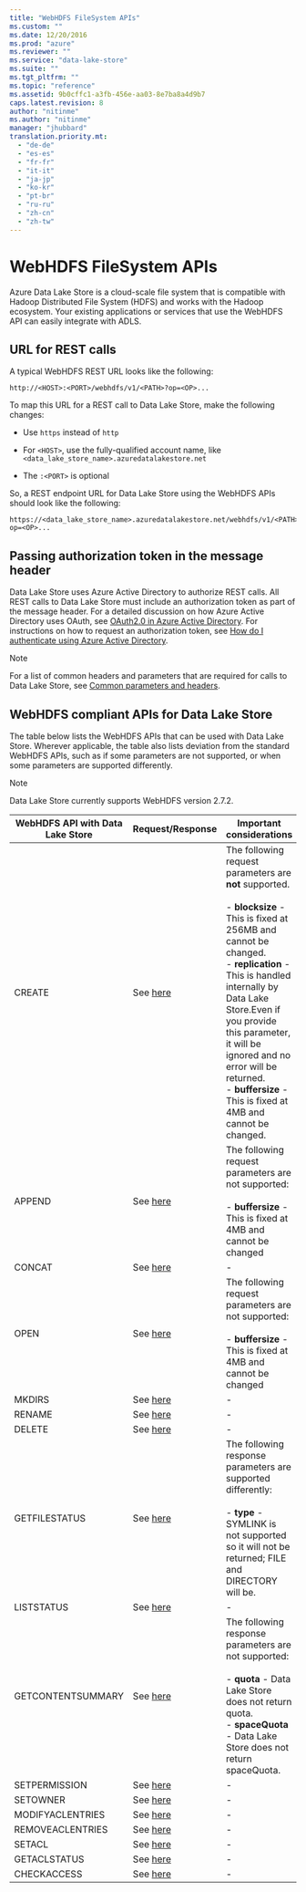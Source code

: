 ```yaml
---
title: "WebHDFS FileSystem APIs"
ms.custom: ""
ms.date: 12/20/2016
ms.prod: "azure"
ms.reviewer: ""
ms.service: "data-lake-store"
ms.suite: ""
ms.tgt_pltfrm: ""
ms.topic: "reference"
ms.assetid: 9b0cffc1-a3fb-456e-aa03-8e7ba8a4d9b7
caps.latest.revision: 8
author: "nitinme"
ms.author: "nitinme"
manager: "jhubbard"
translation.priority.mt: 
  - "de-de"
  - "es-es"
  - "fr-fr"
  - "it-it"
  - "ja-jp"
  - "ko-kr"
  - "pt-br"
  - "ru-ru"
  - "zh-cn"
  - "zh-tw"
---
```

# WebHDFS FileSystem APIs
Azure Data Lake Store is a cloud-scale file system that is compatible with Hadoop Distributed File System (HDFS) and works with the Hadoop ecosystem.  Your existing applications or services that use the WebHDFS API can easily integrate with ADLS.  
  
## URL for REST calls  
 A typical WebHDFS REST URL looks like the following:  
  
```  
http://<HOST>:<PORT>/webhdfs/v1/<PATH>?op=<OP>...
```  
  
 To map this URL for a REST call to Data Lake Store, make the following changes:  
  
-   Use `https` instead of `http`  
  
-   For `<HOST>`, use the fully-qualified account name, like `<data_lake_store_name>.azuredatalakestore.net`  
  
-   The `:<PORT>` is optional
  
 So, a REST endpoint URL for Data Lake Store using the WebHDFS APIs should look like the following:  
  
```  
https://<data_lake_store_name>.azuredatalakestore.net/webhdfs/v1/<PATH>?op=<OP>... 
```  
  
## Passing authorization token in the message header  
 Data Lake Store uses Azure Active Directory to authorize REST calls. All REST calls to Data Lake Store must include an authorization token as part of the message header. For a detailed discussion on how Azure Active Directory  uses OAuth, see [OAuth2.0 in Azure Active Directory](https://msdn.microsoft.com/library/azure/dn645545.aspx). For instructions on how to request an authorization token, see [How do I authenticate using Azure Active Directory](https://azure.microsoft.com/documentation/articles/data-lake-store-get-started-rest-api#how-do-i-authenticate-using-azure-active-directory/).  
  
> [!NOTE]
>  For a list of common headers and parameters that are required for calls to Data Lake Store, see [Common parameters and headers](index.md#bk_common).  
  
## WebHDFS compliant APIs for Data Lake Store  
 The table below lists the WebHDFS APIs that can be used with Data Lake Store. Wherever applicable, the table also lists deviation from the standard WebHDFS APIs, such as if some parameters are not supported, or when some parameters are supported differently.  
  
> [!NOTE]
>  Data Lake Store currently supports WebHDFS version 2.7.2.  
  
|WebHDFS API with Data Lake Store|Request/Response|Important considerations|  
|--------------------------------------|-----------------------|------------------------------|  
|CREATE|See [here](http://hadoop.apache.org/docs/stable/hadoop-project-dist/hadoop-hdfs/WebHDFS.html#Create_and_Write_to_a_File)|The following request parameters are **not** supported.<br /><br /> -   **blocksize** - This is fixed at 256MB and cannot be changed.<br />-   **replication** - This is handled internally by Data Lake Store.Even if you provide this parameter, it will be ignored and no error will be returned.<br />-   **buffersize** - This is fixed at 4MB and cannot be changed.|  
|APPEND|See [here](http://hadoop.apache.org/docs/stable/hadoop-project-dist/hadoop-hdfs/WebHDFS.html#Append_to_a_File)|The following request parameters are not supported:<br /><br /> -   **buffersize** - This is fixed at 4MB and cannot be changed|  
|CONCAT|See [here](http://hadoop.apache.org/docs/stable/hadoop-project-dist/hadoop-hdfs/WebHDFS.html#Concat_Files)|-|  
|OPEN|See [here](http://hadoop.apache.org/docs/stable/hadoop-project-dist/hadoop-hdfs/WebHDFS.html#Open_and_Read_a_File)|The following request parameters are not supported:<br /><br /> -   **buffersize** - This is fixed at 4MB and cannot be changed|  
|MKDIRS|See [here](http://hadoop.apache.org/docs/stable/hadoop-project-dist/hadoop-hdfs/WebHDFS.html#Make_a_Directory)|-| 
|RENAME|See [here](http://hadoop.apache.org/docs/stable/hadoop-project-dist/hadoop-hdfs/WebHDFS.html#Rename_a_FileDirectory)|-|  
|DELETE|See [here](http://hadoop.apache.org/docs/stable/hadoop-project-dist/hadoop-hdfs/WebHDFS.html#Delete_a_FileDirectory)|-|  
|GETFILESTATUS|See [here](http://hadoop.apache.org/docs/stable/hadoop-project-dist/hadoop-hdfs/WebHDFS.html#Status_of_a_FileDirectory)|The following response parameters are supported differently:<br /><br />-   **type** - SYMLINK is not supported so it will not be returned; FILE and DIRECTORY will be.|  
|LISTSTATUS|See [here](http://hadoop.apache.org/docs/stable/hadoop-project-dist/hadoop-hdfs/WebHDFS.html#List_a_Directory)|-|
|GETCONTENTSUMMARY|See [here](http://hadoop.apache.org/docs/stable/hadoop-project-dist/hadoop-hdfs/WebHDFS.html#Get_Content_Summary_of_a_Directory)|The following response parameters are not supported:<br /><br /> -   **quota** - Data Lake Store does not return quota.<br />-   **spaceQuota** - Data Lake Store does not return spaceQuota.|  
|SETPERMISSION|See [here](http://hadoop.apache.org/docs/stable/hadoop-project-dist/hadoop-hdfs/WebHDFS.html#Set_Permission)|-|
|SETOWNER|See [here](http://hadoop.apache.org/docs/stable/hadoop-project-dist/hadoop-hdfs/WebHDFS.html#Set_Owner)|-|
|MODIFYACLENTRIES|See [here](http://hadoop.apache.org/docs/stable/hadoop-project-dist/hadoop-hdfs/WebHDFS.html#Modify_ACL_Entries)|-|
|REMOVEACLENTRIES|See [here](http://hadoop.apache.org/docs/stable/hadoop-project-dist/hadoop-hdfs/WebHDFS.html#Remove_ACL_Entries)|-|
|SETACL|See [here](http://hadoop.apache.org/docs/stable/hadoop-project-dist/hadoop-hdfs/WebHDFS.html#Set_ACL)|-|  
|GETACLSTATUS|See [here](http://hadoop.apache.org/docs/stable/hadoop-project-dist/hadoop-hdfs/WebHDFS.html#Get_ACL_Status)|-|  
|CHECKACCESS|See [here](http://hadoop.apache.org/docs/stable/hadoop-project-dist/hadoop-hdfs/WebHDFS.html#Check_access)|-|
